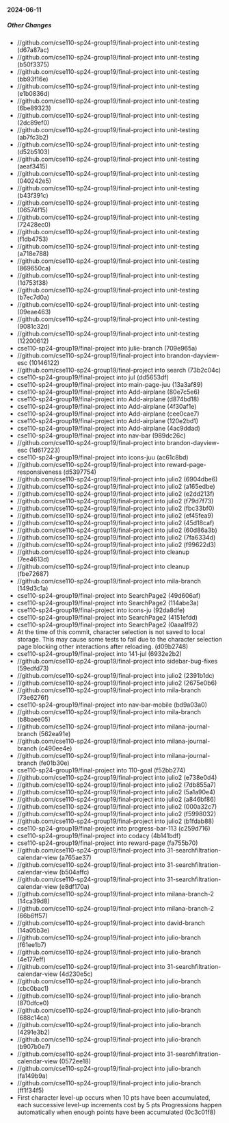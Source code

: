 #### 2024-06-11

##### Other Changes

* //github.com/cse110-sp24-group19/final-project into unit-testing (d67a87ac)
* //github.com/cse110-sp24-group19/final-project into unit-testing (b50f3375)
* //github.com/cse110-sp24-group19/final-project into unit-testing (bb93f16e)
* //github.com/cse110-sp24-group19/final-project into unit-testing (e1b0836d)
* //github.com/cse110-sp24-group19/final-project into unit-testing (6be89323)
* //github.com/cse110-sp24-group19/final-project into unit-testing (2dc89ef0)
* //github.com/cse110-sp24-group19/final-project into unit-testing (ab7fc3b2)
* //github.com/cse110-sp24-group19/final-project into unit-testing (d52b5103)
* //github.com/cse110-sp24-group19/final-project into unit-testing (aeaf3415)
* //github.com/cse110-sp24-group19/final-project into unit-testing (040242e5)
* //github.com/cse110-sp24-group19/final-project into unit-testing (b43f391c)
* //github.com/cse110-sp24-group19/final-project into unit-testing (06574f15)
* //github.com/cse110-sp24-group19/final-project into unit-testing (72428ec0)
* //github.com/cse110-sp24-group19/final-project into unit-testing (f1db4753)
* //github.com/cse110-sp24-group19/final-project into unit-testing (a718e788)
* //github.com/cse110-sp24-group19/final-project into unit-testing (869650ca)
* //github.com/cse110-sp24-group19/final-project into unit-testing (1d753f38)
* //github.com/cse110-sp24-group19/final-project into unit-testing (b7ec7d0a)
* //github.com/cse110-sp24-group19/final-project into unit-testing (09eae463)
* //github.com/cse110-sp24-group19/final-project into unit-testing (9081c32d)
* //github.com/cse110-sp24-group19/final-project into unit-testing (12200612)
* cse110-sp24-group19/final-project into julie-branch (709e965a)
* //github.com/cse110-sp24-group19/final-project into brandon-dayview-esc (10146122)
* //github.com/cse110-sp24-group19/final-project into search (73b2c04c)
* cse110-sp24-group19/final-project into jul (dd5653df)
* cse110-sp24-group19/final-project into main-page-juu (13a3af89)
* cse110-sp24-group19/final-project into Add-airplane (80e7c5e6)
* cse110-sp24-group19/final-project into Add-airplane (d874bd18)
* cse110-sp24-group19/final-project into Add-airplane (4f30af1e)
* cse110-sp24-group19/final-project into Add-airplane (cee0cae7)
* cse110-sp24-group19/final-project into Add-airplane (120e2bd1)
* cse110-sp24-group19/final-project into Add-airplane (4ac9ddad)
* cse110-sp24-group19/final-project into nav-bar (989dc26c)
* //github.com/cse110-sp24-group19/final-project into brandon-dayview-esc (1d617223)
* cse110-sp24-group19/final-project into icons-juu (ac61c8bd)
* //github.com/cse110-sp24-group19/final-project into reward-page-responsiveness (d5397754)
* //github.com/cse110-sp24-group19/final-project into julio2 (6904dbe6)
* //github.com/cse110-sp24-group19/final-project into julio2 (a165edbe)
* //github.com/cse110-sp24-group19/final-project into julio2 (e2dd213f)
* //github.com/cse110-sp24-group19/final-project into julio2 (f79d7f73)
* //github.com/cse110-sp24-group19/final-project into julio2 (fbc33bf0)
* //github.com/cse110-sp24-group19/final-project into julio2 (ef45fea9)
* //github.com/cse110-sp24-group19/final-project into julio2 (45d18caf)
* //github.com/cse110-sp24-group19/final-project into julio2 (60d86a3b)
* //github.com/cse110-sp24-group19/final-project into julio2 (7fa6334d)
* //github.com/cse110-sp24-group19/final-project into julio2 (f99622d3)
* //github.com/cse110-sp24-group19/final-project into cleanup (7ee4613d)
* //github.com/cse110-sp24-group19/final-project into cleanup (fbe72687)
* //github.com/cse110-sp24-group19/final-project into mila-branch (149d3c1a)
* cse110-sp24-group19/final-project into SearchPage2 (49d606af)
* cse110-sp24-group19/final-project into SearchPage2 (114abe3a)
* cse110-sp24-group19/final-project into icons-ju (92da8dfe)
* cse110-sp24-group19/final-project into SearchPage2 (4151efdd)
* cse110-sp24-group19/final-project into SearchPage2 (0aaa1f92)
*  At the time of this commit, character selection is not saved to local storage. This may cause some tests to fail due to the character selection page blocking other interactions after reloading. (d09b2748)
* cse110-sp24-group19/final-project into 141-jul (6932e2b2)
* //github.com/cse110-sp24-group19/final-project into sidebar-bug-fixes (59edfd73)
* //github.com/cse110-sp24-group19/final-project into julio2 (2391b1dc)
* //github.com/cse110-sp24-group19/final-project into julio2 (2675e0b6)
* //github.com/cse110-sp24-group19/final-project into mila-branch (73e6276f)
* cse110-sp24-group19/final-project into nav-bar-mobile (bd9a03a0)
* //github.com/cse110-sp24-group19/final-project into mila-branch (b8baee05)
* //github.com/cse110-sp24-group19/final-project into milana-journal-branch (562ea91e)
* //github.com/cse110-sp24-group19/final-project into milana-journal-branch (c490ee4e)
* //github.com/cse110-sp24-group19/final-project into milana-journal-branch (fe01b30e)
* cse110-sp24-group19/final-project into 110-goal (f52bb274)
* //github.com/cse110-sp24-group19/final-project into julio2 (e738e0d4)
* //github.com/cse110-sp24-group19/final-project into julio2 (7db855a7)
* //github.com/cse110-sp24-group19/final-project into julio2 (5a1a90e4)
* //github.com/cse110-sp24-group19/final-project into julio2 (a846bf86)
* //github.com/cse110-sp24-group19/final-project into julio2 (000a32c7)
* //github.com/cse110-sp24-group19/final-project into julio2 (f5998032)
* //github.com/cse110-sp24-group19/final-project into julio2 (b1fdab88)
* cse110-sp24-group19/final-project into progress-bar-113 (c259d716)
* cse110-sp24-group19/final-project into codacy (4b141bdf)
* cse110-sp24-group19/final-project into reward-page (fa755b70)
* //github.com/cse110-sp24-group19/final-project into 31-searchfiltration-calendar-view (a765ae37)
* //github.com/cse110-sp24-group19/final-project into 31-searchfiltration-calendar-view (b504affc)
* //github.com/cse110-sp24-group19/final-project into 31-searchfiltration-calendar-view (e8df170a)
* //github.com/cse110-sp24-group19/final-project into milana-branch-2 (14ca39d8)
* //github.com/cse110-sp24-group19/final-project into milana-branch-2 (66b6ff57)
* //github.com/cse110-sp24-group19/final-project into david-branch (14a05b3e)
* //github.com/cse110-sp24-group19/final-project into julio-branch (f61ee1b7)
* //github.com/cse110-sp24-group19/final-project into julio-branch (4e177eff)
* //github.com/cse110-sp24-group19/final-project into 31-searchfiltration-calendar-view (4d230e5c)
* //github.com/cse110-sp24-group19/final-project into julio-branch (cbc0bac1)
* //github.com/cse110-sp24-group19/final-project into julio-branch (870dfce0)
* //github.com/cse110-sp24-group19/final-project into julio-branch (688c14ca)
* //github.com/cse110-sp24-group19/final-project into julio-branch (4291e3b2)
* //github.com/cse110-sp24-group19/final-project into julio-branch (b907b0e7)
* //github.com/cse110-sp24-group19/final-project into 31-searchfiltration-calendar-view (0572ee18)
* //github.com/cse110-sp24-group19/final-project into julio-branch (fa149b9a)
* //github.com/cse110-sp24-group19/final-project into julio-branch (ff1f34f5)
*  First character level-up occurs when 10 pts have been accumulated, each successive level-up increments cost by 5 pts Progressions happen automatically when enough points have been accumulated (0c3c01f8)
